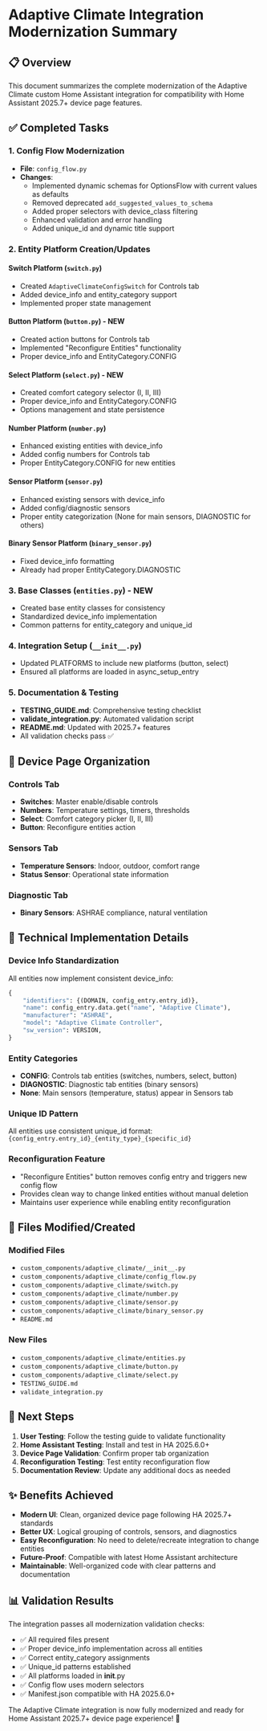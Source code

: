 # Adaptive Climate Integration Modernization Summary

## 📋 Overview
This document summarizes the complete modernization of the Adaptive Climate custom Home Assistant integration for compatibility with Home Assistant 2025.7+ device page features.

## ✅ Completed Tasks

### 1. Config Flow Modernization
- **File**: `config_flow.py`
- **Changes**:
  - Implemented dynamic schemas for OptionsFlow with current values as defaults
  - Removed deprecated `add_suggested_values_to_schema`
  - Added proper selectors with device_class filtering
  - Enhanced validation and error handling
  - Added unique_id and dynamic title support

### 2. Entity Platform Creation/Updates

#### Switch Platform (`switch.py`)
- Created `AdaptiveClimateConfigSwitch` for Controls tab
- Added device_info and entity_category support
- Implemented proper state management

#### Button Platform (`button.py`) - **NEW**
- Created action buttons for Controls tab
- Implemented "Reconfigure Entities" functionality
- Proper device_info and EntityCategory.CONFIG

#### Select Platform (`select.py`) - **NEW**  
- Created comfort category selector (I, II, III)
- Proper device_info and EntityCategory.CONFIG
- Options management and state persistence

#### Number Platform (`number.py`)
- Enhanced existing entities with device_info
- Added config numbers for Controls tab
- Proper EntityCategory.CONFIG for new entities

#### Sensor Platform (`sensor.py`)
- Enhanced existing sensors with device_info
- Added config/diagnostic sensors  
- Proper entity categorization (None for main sensors, DIAGNOSTIC for others)

#### Binary Sensor Platform (`binary_sensor.py`)
- Fixed device_info formatting
- Already had proper EntityCategory.DIAGNOSTIC

### 3. Base Classes (`entities.py`) - **NEW**
- Created base entity classes for consistency
- Standardized device_info implementation
- Common patterns for entity_category and unique_id

### 4. Integration Setup (`__init__.py`)
- Updated PLATFORMS to include new platforms (button, select)
- Ensured all platforms are loaded in async_setup_entry

### 5. Documentation & Testing
- **TESTING_GUIDE.md**: Comprehensive testing checklist
- **validate_integration.py**: Automated validation script
- **README.md**: Updated with 2025.7+ features
- All validation checks pass ✅

## 🎯 Device Page Organization

### Controls Tab
- **Switches**: Master enable/disable controls
- **Numbers**: Temperature settings, timers, thresholds
- **Select**: Comfort category picker (I, II, III)
- **Button**: Reconfigure entities action

### Sensors Tab
- **Temperature Sensors**: Indoor, outdoor, comfort range
- **Status Sensor**: Operational state information

### Diagnostic Tab  
- **Binary Sensors**: ASHRAE compliance, natural ventilation

## 🔧 Technical Implementation Details

### Device Info Standardization
All entities now implement consistent device_info:
```python
{
    "identifiers": {(DOMAIN, config_entry.entry_id)},
    "name": config_entry.data.get("name", "Adaptive Climate"),
    "manufacturer": "ASHRAE", 
    "model": "Adaptive Climate Controller",
    "sw_version": VERSION,
}
```

### Entity Categories
- **CONFIG**: Controls tab entities (switches, numbers, select, button)
- **DIAGNOSTIC**: Diagnostic tab entities (binary sensors)
- **None**: Main sensors (temperature, status) appear in Sensors tab

### Unique ID Pattern
All entities use consistent unique_id format: `{config_entry.entry_id}_{entity_type}_{specific_id}`

### Reconfiguration Feature
- "Reconfigure Entities" button removes config entry and triggers new config flow
- Provides clean way to change linked entities without manual deletion
- Maintains user experience while enabling entity reconfiguration

## 📁 Files Modified/Created

### Modified Files
- `custom_components/adaptive_climate/__init__.py`
- `custom_components/adaptive_climate/config_flow.py`  
- `custom_components/adaptive_climate/switch.py`
- `custom_components/adaptive_climate/number.py`
- `custom_components/adaptive_climate/sensor.py`
- `custom_components/adaptive_climate/binary_sensor.py`
- `README.md`

### New Files  
- `custom_components/adaptive_climate/entities.py`
- `custom_components/adaptive_climate/button.py`
- `custom_components/adaptive_climate/select.py`
- `TESTING_GUIDE.md`
- `validate_integration.py`

## 🚀 Next Steps

1. **User Testing**: Follow the testing guide to validate functionality
2. **Home Assistant Testing**: Install and test in HA 2025.6.0+
3. **Device Page Validation**: Confirm proper tab organization
4. **Reconfiguration Testing**: Test entity reconfiguration flow
5. **Documentation Review**: Update any additional docs as needed

## ✨ Benefits Achieved

- **Modern UI**: Clean, organized device page following HA 2025.7+ standards
- **Better UX**: Logical grouping of controls, sensors, and diagnostics  
- **Easy Reconfiguration**: No need to delete/recreate integration to change entities
- **Future-Proof**: Compatible with latest Home Assistant architecture
- **Maintainable**: Well-organized code with clear patterns and documentation

## 📊 Validation Results

The integration passes all modernization validation checks:
- ✅ All required files present
- ✅ Proper device_info implementation across all entities
- ✅ Correct entity_category assignments  
- ✅ Unique_id patterns established
- ✅ All platforms loaded in __init__.py
- ✅ Config flow uses modern selectors
- ✅ Manifest.json compatible with HA 2025.6.0+

The Adaptive Climate integration is now fully modernized and ready for Home Assistant 2025.7+ device page experience! 🎉
